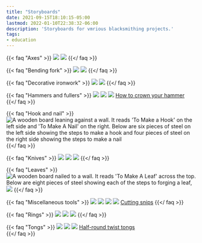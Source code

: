 ```yaml
---
title: "Storyboards"
date: 2021-09-15T18:10:15-05:00
lastmod: 2022-01-10T22:38:32-06:00
description: 'Storyboards for vmrious blacksmithing projects.'
tags:
- education
---
```

{{< faq "Axes" >}}
![](/storyboards/axe.jpg)
![](/storyboards/axe-2.jpg)
{{</ faq >}}

{{< faq "Bending fork" >}}
![](/storyboards/bending-fork.jpg)
![](/storyboards/bending-fork-2.jpg)
{{</ faq >}}

{{< faq "Decorative ironwork" >}}
![](/storyboards/rams-head.jpg)
![](/storyboards/scrolls.jpg)
{{</ faq >}}

{{< faq "Hammers and fullers" >}}
![](/storyboards/hardy-fuller.jpg)
![](/storyboards/leafing-hammer.jpg)
![](/storyboards/spring-fuller.jpg)
[How to crown your hammer](https://discordapp.com/channels/251051817398435841/251054378062970880/761486870881239070)\
{{</ faq >}}

{{< faq "Hook and nail" >}}
![A wooden board leaning against a wall. It reads 'To Make a Hook' on the left side and 'To Make A Nail' on the right. Below are six pieces of steel on the left side showing the steps to make a hook and four pieces of steel on the right side showing the steps to make a nail](/storyboards/hook-and-nail.jpg)
{{</ faq >}}

{{< faq "Knives" >}}
![](/storyboards/chefs-knife.jpg)
![](/storyboards/knife.jpg)
![](/storyboards/x-rhea-knife.jpg)
{{</ faq >}}

{{< faq "Leaves" >}}
![A wooden board nailed to a wall. It reads 'To Make A Leaf' across the top. Below are eight pieces of steel showing each of the steps to forging a leaf,](/storyboards/leaf.jpg)
![](/storyboards/leaf-2.jpg)
{{</ faq >}}

{{< faq "Miscellaneous tools" >}}
![](/storyboards/compasses.jpg)
![](/storyboards/locking-tweezers.jpg)
![](/storyboards/pliers.jpg)
![](/storyboards/shears.PNG)
[Cutting snips](https://discordapp.com/channels/251051817398435841/251054378062970880/599037361937973261)
{{</ faq >}}

{{< faq "Rings" >}}
![](/storyboards/rings-1.jpg)
![](/storyboards/rings-2.jpg)
![](/storyboards/rings-3.jpg)
{{</ faq >}}

{{< faq "Tongs" >}}
![](/storyboards/bolt-tongs.gif)
![](/storyboards/scrolling-tongs.jpg)
![](/storyboards/tongs.jpg)
[Half-round twist tongs](https://discordapp.com/channels/251051817398435841/251054378062970880/597905153517158408)\
{{</ faq >}}
